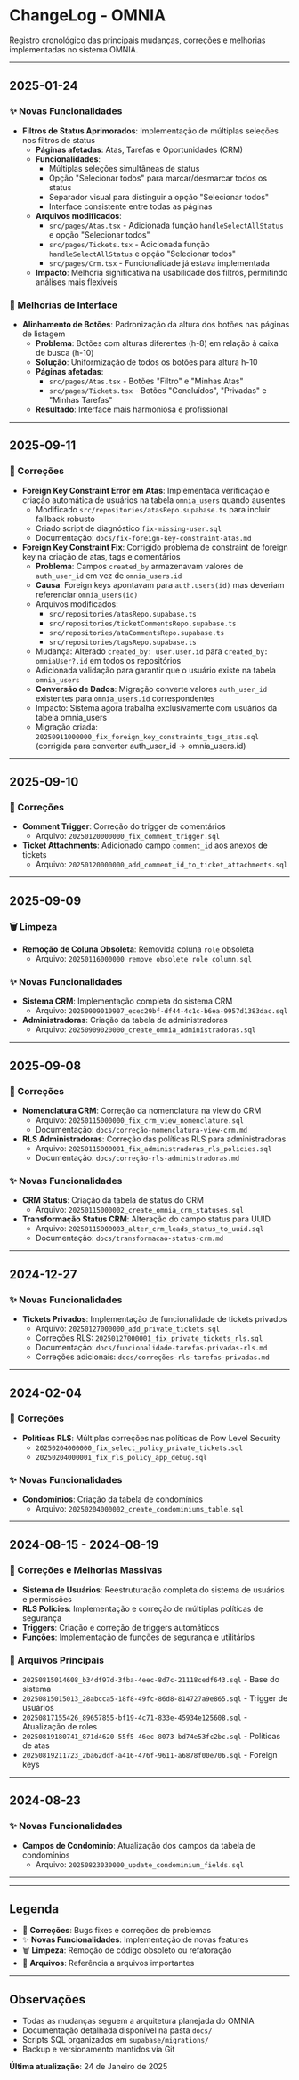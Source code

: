 # ChangeLog - OMNIA

Registro cronológico das principais mudanças, correções e melhorias implementadas no sistema OMNIA.

---

## 2025-01-24

### ✨ Novas Funcionalidades
- **Filtros de Status Aprimorados**: Implementação de múltiplas seleções nos filtros de status
  - **Páginas afetadas**: Atas, Tarefas e Oportunidades (CRM)
  - **Funcionalidades**:
    - Múltiplas seleções simultâneas de status
    - Opção "Selecionar todos" para marcar/desmarcar todos os status
    - Separador visual para distinguir a opção "Selecionar todos"
    - Interface consistente entre todas as páginas
  - **Arquivos modificados**:
    - `src/pages/Atas.tsx` - Adicionada função `handleSelectAllStatus` e opção "Selecionar todos"
    - `src/pages/Tickets.tsx` - Adicionada função `handleSelectAllStatus` e opção "Selecionar todos"
    - `src/pages/Crm.tsx` - Funcionalidade já estava implementada
  - **Impacto**: Melhoria significativa na usabilidade dos filtros, permitindo análises mais flexíveis

### 🎨 Melhorias de Interface
- **Alinhamento de Botões**: Padronização da altura dos botões nas páginas de listagem
  - **Problema**: Botões com alturas diferentes (h-8) em relação à caixa de busca (h-10)
  - **Solução**: Uniformização de todos os botões para altura h-10
  - **Páginas afetadas**:
    - `src/pages/Atas.tsx` - Botões "Filtro" e "Minhas Atas"
    - `src/pages/Tickets.tsx` - Botões "Concluídos", "Privadas" e "Minhas Tarefas"
  - **Resultado**: Interface mais harmoniosa e profissional

---

## 2025-09-11

### 🔧 Correções
- **Foreign Key Constraint Error em Atas**: Implementada verificação e criação automática de usuários na tabela `omnia_users` quando ausentes
  - Modificado `src/repositories/atasRepo.supabase.ts` para incluir fallback robusto
  - Criado script de diagnóstico `fix-missing-user.sql`
  - Documentação: `docs/fix-foreign-key-constraint-atas.md`
- **Foreign Key Constraint Fix**: Corrigido problema de constraint de foreign key na criação de atas, tags e comentários
  - **Problema**: Campos `created_by` armazenavam valores de `auth_user_id` em vez de `omnia_users.id`
  - **Causa**: Foreign keys apontavam para `auth.users(id)` mas deveriam referenciar `omnia_users(id)`
  - Arquivos modificados:
    - `src/repositories/atasRepo.supabase.ts`
    - `src/repositories/ticketCommentsRepo.supabase.ts` 
    - `src/repositories/ataCommentsRepo.supabase.ts`
    - `src/repositories/tagsRepo.supabase.ts`
  - Mudança: Alterado `created_by: user.user.id` para `created_by: omniaUser?.id` em todos os repositórios
  - Adicionada validação para garantir que o usuário existe na tabela `omnia_users`
  - **Conversão de Dados**: Migração converte valores `auth_user_id` existentes para `omnia_users.id` correspondentes
  - Impacto: Sistema agora trabalha exclusivamente com usuários da tabela omnia_users
  - Migração criada: `20250911000000_fix_foreign_key_constraints_tags_atas.sql` (corrigida para converter auth_user_id → omnia_users.id)

---

## 2025-09-10

### 🔧 Correções
- **Comment Trigger**: Correção do trigger de comentários
  - Arquivo: `20250120000000_fix_comment_trigger.sql`
- **Ticket Attachments**: Adicionado campo `comment_id` aos anexos de tickets
  - Arquivo: `20250120000000_add_comment_id_to_ticket_attachments.sql`

---

## 2025-09-09

### 🗑️ Limpeza
- **Remoção de Coluna Obsoleta**: Removida coluna `role` obsoleta
  - Arquivo: `20250116000000_remove_obsolete_role_column.sql`

### ✨ Novas Funcionalidades
- **Sistema CRM**: Implementação completa do sistema CRM
  - Arquivo: `20250909010907_ecec29bf-df44-4c1c-b6ea-9957d1383dac.sql`
- **Administradoras**: Criação da tabela de administradoras
  - Arquivo: `20250909020000_create_omnia_administradoras.sql`

---

## 2025-09-08

### 🔧 Correções
- **Nomenclatura CRM**: Correção da nomenclatura na view do CRM
  - Arquivo: `20250115000000_fix_crm_view_nomenclature.sql`
  - Documentação: `docs/correção-nomenclatura-view-crm.md`
- **RLS Administradoras**: Correção das políticas RLS para administradoras
  - Arquivo: `20250115000001_fix_administradoras_rls_policies.sql`
  - Documentação: `docs/correção-rls-administradoras.md`

### ✨ Novas Funcionalidades
- **CRM Status**: Criação da tabela de status do CRM
  - Arquivo: `20250115000002_create_omnia_crm_statuses.sql`
- **Transformação Status CRM**: Alteração do campo status para UUID
  - Arquivo: `20250115000003_alter_crm_leads_status_to_uuid.sql`
  - Documentação: `docs/transformacao-status-crm.md`

---

## 2024-12-27

### ✨ Novas Funcionalidades
- **Tickets Privados**: Implementação de funcionalidade de tickets privados
  - Arquivo: `20250127000000_add_private_tickets.sql`
  - Correções RLS: `20250127000001_fix_private_tickets_rls.sql`
  - Documentação: `docs/funcionalidade-tarefas-privadas-rls.md`
  - Correções adicionais: `docs/correções-rls-tarefas-privadas.md`

---

## 2024-02-04

### 🔧 Correções
- **Políticas RLS**: Múltiplas correções nas políticas de Row Level Security
  - `20250204000000_fix_select_policy_private_tickets.sql`
  - `20250204000001_fix_rls_policy_app_debug.sql`

### ✨ Novas Funcionalidades
- **Condomínios**: Criação da tabela de condomínios
  - Arquivo: `20250204000002_create_condominiums_table.sql`

---

## 2024-08-15 - 2024-08-19

### 🔧 Correções e Melhorias Massivas
- **Sistema de Usuários**: Reestruturação completa do sistema de usuários e permissões
- **RLS Policies**: Implementação e correção de múltiplas políticas de segurança
- **Triggers**: Criação e correção de triggers automáticos
- **Funções**: Implementação de funções de segurança e utilitários

### 📁 Arquivos Principais
- `20250815014608_b34df97d-3fba-4eec-8d7c-21118cedf643.sql` - Base do sistema
- `20250815015013_28abcca5-18f8-49fc-86d8-814727a9e865.sql` - Trigger de usuários
- `20250817155426_89657855-bf19-4c71-833e-45934e125608.sql` - Atualização de roles
- `20250819180741_871d4620-55f5-46ec-8073-bd74e53fc2bc.sql` - Políticas de atas
- `20250819211723_2ba62ddf-a416-476f-9611-a6878f00e706.sql` - Foreign keys

---

## 2024-08-23

### ✨ Novas Funcionalidades
- **Campos de Condomínio**: Atualização dos campos da tabela de condomínios
  - Arquivo: `20250823030000_update_condominium_fields.sql`

---



---

## Legenda

- 🔧 **Correções**: Bugs fixes e correções de problemas
- ✨ **Novas Funcionalidades**: Implementação de novas features
- 🗑️ **Limpeza**: Remoção de código obsoleto ou refatoração
- 📁 **Arquivos**: Referência a arquivos importantes

---

## Observações

- Todas as mudanças seguem a arquitetura planejada do OMNIA
- Documentação detalhada disponível na pasta `docs/`
- Scripts SQL organizados em `supabase/migrations/`
- Backup e versionamento mantidos via Git

**Última atualização**: 24 de Janeiro de 2025